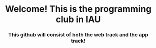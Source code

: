 <h1 align="center">Welcome! This is the programming club in IAU</h1>
<h3 align="center">This github will consist of both the web track and the app track!</h3>
